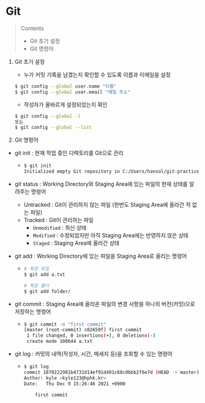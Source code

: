 # Git

> Contents
>
> - Git 초기 설정
> - Git 명령어



1. Git 초기 설정

   - 누가 커밋 기록을 남겼는지 확인할 수 있도록 이름과 이메일을 설정

   ```bash
   $ git config --global user.name "이름"
   $ git config --global user.email "메일 주소"
   ```

   - 작성자가 올바르게 설정되었는지 확인

   ```bash
   $ git config --global -l
   또는
   $ git config --global --list
   ```



2. Git 명령어

- git init : 현재 작업 중인 디렉토리를 Git으로 관리

  * ```bash
    $ git init
    Initialized empty Git repository in C:/Users/hansol/git-practice/.git/
    ```



- git status : Working Directory와 Staging Area에 있는 파일의 현재 상태를 알려주는 명령어
  - Untracked : Git이 관리하지 않는 파일 (한번도 Staging Area에 올라간 적 없는 파일)
  - Tracked : Git이 관리하는 파일
    - `Unmodified` : 최신 상태
    - `Modified` : 수정되었지만 아직 Staging Area에는 반영하지 않은 상태
    - `Staged` : Staging Area에 올라간 상태



- git add : Working Directory에 있는 파일을 Staging Area로 올리는 명령어

  * ```bash
    # 특정 파일
    $ git add a.txt
    
    # 특정 폴더
    $ git add folder/
    ```



- git commit : Staging Area에 올라온 파일의 변경 사항을 하나의 버전(커밋)으로 저장하는 명령어

  - ```bash
    $ git commit -m "first commit"
    [master (root-commit) c02659f] first commit
     1 file changed, 0 insertions(+), 0 deletions(-)
     create mode 100644 a.txt
    ```

  

- git log : 커밋의 내역(작성자, 시간, 메세지 등)을 조회할 수 있는 명령어

  - ```bash
    $ git log
    commit 1870222981b4731d14ef91d401c68c0bbb2f6e7d (HEAD -> master)
    Author: kyle <kyle123@hphk.kr>
    Date:   Thu Dec 9 15:26:46 2021 +0900
    
        first commit
    ```

    

  

